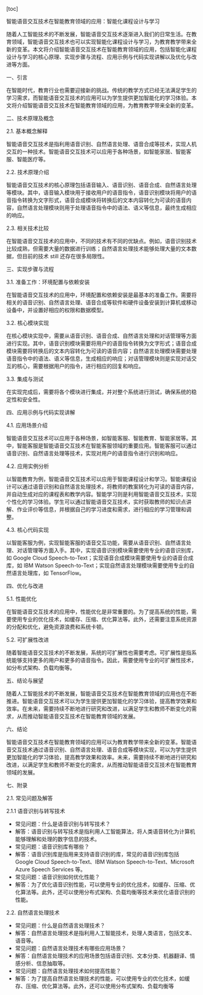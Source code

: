 
[toc]                    
                
                
智能语音交互技术在智能教育领域的应用：智能化课程设计与学习

随着人工智能技术的不断发展，智能语音交互技术逐渐进入我们的日常生活。在教育领域，智能语音交互技术也可以实现智能化课程设计与学习，为教育教学带来全新的变革。本文将介绍智能语音交互技术在智能教育领域的应用，包括智能化课程设计与学习的核心原理、实现步骤与流程、应用示例与代码实现讲解以及优化与改进等方面。

一、引言

在智能时代，教育行业也需要迎接新的挑战。传统的教学方式已经无法满足学生的学习需求，而智能语音交互技术的应用可以为学生提供更加智能化的学习体验。本文将介绍智能语音交互技术在智能教育领域的应用，为教育教学带来全新的变革。

二、技术原理及概念

2.1. 基本概念解释

智能语音交互技术是指利用语音识别、自然语言处理、语音合成等技术，实现人机交互的一种技术。智能语音交互技术可以应用于各种场景，如智能家居、智能客服、智能医疗等。

2.2. 技术原理介绍

智能语音交互技术的核心原理包括语音输入、语音识别、语音合成、自然语言处理等模块。其中，语音输入模块用于接收用户的语音指令，语音识别模块将用户的语音指令转换为文字形式，语音合成模块将转换后的文本内容转化为可读的语音内容，自然语言处理模块则用于处理语音指令中的语法、语义等信息，最终生成相应的响应。

2.3. 相关技术比较

在智能语音交互技术的应用中，不同的技术有不同的优缺点。例如，语音识别技术比较成熟，但需要大量的数据进行训练；自然语言处理技术能够处理大量的文本数据，但目前的技术 still 还存在很多局限性。

三、实现步骤与流程

3.1. 准备工作：环境配置与依赖安装

在智能语音交互技术的应用中，环境配置和依赖安装是最基本的准备工作。需要将相关的语音识别、自然语言处理、语音合成等软件和硬件设备安装到计算机或移动设备中，并设置好相应的权限和数据模型。

3.2. 核心模块实现

在核心模块实现中，需要从语音识别、语音合成、自然语言处理和对话管理等方面进行实现。其中，语音识别模块需要将用户的语音指令转换为文字形式；语音合成模块需要将转换后的文本内容转化为可读的语音内容；自然语言处理模块需要处理语音指令中的语法、语义等信息，生成相应的响应；对话管理模块则是实现对话交互的核心，需要根据用户的指令，进行相应的回复和响应。

3.3. 集成与测试

在实现完成后，需要将各个模块进行集成，并对整个系统进行测试，确保系统的稳定性和安全性。

四、应用示例与代码实现讲解

4.1. 应用场景介绍

智能语音交互技术可以应用于各种场景，如智能客服、智能教育、智能家居等。其中，智能客服是智能语音交互技术在智能客服领域的重要应用。智能客服可以通过语音识别、自然语言处理等技术，实现对用户的语音指令进行识别和响应。

4.2. 应用实例分析

以智能教育为例，智能语音交互技术可以应用于智能课程设计和学习。智能课程设计可以通过语音识别和自然语言处理技术，将教师的教案转化为可读的语音内容，并自动生成对应的课程表和教学内容。智能学习则是利用智能语音交互技术，实现个性化的学习体验。学生可以通过智能语音交互技术，实时获取教师的知识点讲解、作业评价等信息，并根据自己的学习进度和需求，进行相应的学习管理和调整。

4.3. 核心代码实现

以智能客服为例，实现智能客服的语音交互功能，需要从语音识别、自然语言处理、对话管理等方面入手。其中，实现语音识别模块需要使用专业的语音识别库，如 Google Cloud Speech-to-Text；实现语音合成模块需要使用专业的语音合成库，如 IBM Watson Speech-to-Text；实现自然语言处理模块需要使用专业的自然语言处理库，如 TensorFlow。

四、优化与改进

5.1. 性能优化

在智能语音交互技术的应用中，性能优化是非常重要的。为了提高系统的性能，需要使用专业的优化技术，如缓存、压缩、优化算法等。此外，还需要注意系统资源的分配和优化，避免资源浪费和系统卡顿。

5.2. 可扩展性改进

随着智能语音交互技术的不断发展，系统的可扩展性也需要考虑。可扩展性是指系统能够支持更多的用户和更多的语音指令。因此，需要使用专业的可扩展性技术，如分布式架构、负载均衡等。

五、结论与展望

随着人工智能技术的不断发展，智能语音交互技术在智能教育领域的应用也在不断推进。智能语音交互技术可以为学生提供更加智能化的学习体验，提高教学效果和效率。在未来，需要持续不断地进行研究和改进，以满足学生和教师不断变化的需求，从而推动智能语音交互技术在智能教育领域的发展。

六、结论

智能语音交互技术在智能教育领域的应用可以为教育教学带来全新的变革。智能语音交互技术通过语音识别、自然语言处理、语音合成等模块实现，可以为学生提供更加智能化的学习体验，提高教学效果和效率。未来，需要持续不断地进行研究和改进，以满足学生和教师不断变化的需求，从而推动智能语音交互技术在智能教育领域的发展。

七、附录

2.1. 常见问题及解答

2.1.1 语音识别与转写技术
- 常见问题：什么是语音识别与转写技术？
- 解答：语音识别与转写技术是指利用人工智能算法，将人类语音转化为计算机能够理解和处理的数字信息的技术。
- 常见问题：语音识别库有哪些？
- 解答：语音识别库是指用来支持语音识别的库，常见的语音识别库包括 Google Cloud Speech-to-Text、IBM Watson Speech-to-Text、Microsoft Azure Speech Services 等。
- 常见问题：语音识别如何优化性能？
- 解答：为了优化语音识别性能，可以使用专业的优化技术，如缓存、压缩、优化算法等。此外，还可以使用分布式架构、负载均衡等技术来优化语音识别的性能。

2.2. 自然语言处理技术
- 常见问题：什么是自然语言处理技术？
- 解答：自然语言处理技术是指利用人工智能技术，处理人类语言，包括文本、语音等。
- 常见问题：自然语言处理技术有哪些应用场景？
- 解答：自然语言处理技术的应用场景包括语音识别、文本分类、机器翻译、情感分析、信息抽取等。
- 常见问题：自然语言处理技术如何提高性能？
- 解答：为了提高自然语言处理技术的性能，可以使用专业的优化技术，如缓存、压缩、优化算法等。此外，还可以使用分布式架构、负载均衡等


